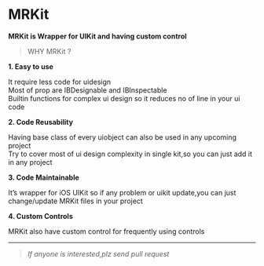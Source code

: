 # MRKit
    
**MRKit is Wrapper for UIKit and having custom control**


> WHY MRKit ?



**1. Easy to use** 

It require less code for uidesign  
Most of prop are IBDesignable and IBInspectable  
Builtin functions for complex ui design so it reduces no of line in your ui code

**2. Code Reusability**

Having base class of every uiobject can also be used in any upcoming project  
Try to cover most of ui design complexity in single kit,so you can just add it in any project 

**3. Code Maintainable** 

It’s wrapper for iOS UIKit so if any problem or uikit update,you can just change/update MRKit files in your project

**4. Custom Controls** 

MRKit also have custom control for frequently using controls


----------


> *If anyone is interested,plz send pull request*


